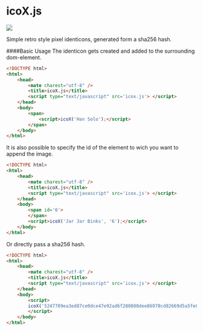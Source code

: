 # icoX.js

![](https://img.shields.io/github/release/pandao/editor.md.svg)

Simple retro style pixel identicons, generated form a sha256 hash.

####Basic Usage
The identicon gets created and added to the surrounding dom-element.
```html
<!DOCTYPE html>
<html>
    <head>
        <mate charest="utf-8" />
        <title>icoX.js</title>
		<script type="text/javascript" src='icox.js'> </script>
    </head>
    <body>
		<span>
			<script>icoX('Han Solo');</script>
		</span>
    </body>
</html>
```

It is also possible to specify the id of the element to wich you want to append the image.

```html
<!DOCTYPE html>
<html>
    <head>
        <mate charest="utf-8" />
        <title>icoX.js</title>
		<script type="text/javascript" src='icox.js'> </script>
    </head>
    <body>
		<span id='6'>
		</span>
		<script>icoX('Jar Jar Binks', '6');</script>
    </body>
</html>
```
Or directly pass a sha256 hash.

```html
<!DOCTYPE html>
<html>
    <head>
        <mate charest="utf-8" />
        <title>icoX.js</title>
		<script type="text/javascript" src='icox.js'> </script>
    </head>
    <body>
		<script>
		icoX('5247709ea3ed87ce0dce47e92ad6f280880dee86970cd82669d5a5fe8128e4c2',undefined, true);
		</script>
    </body>
</html>
```